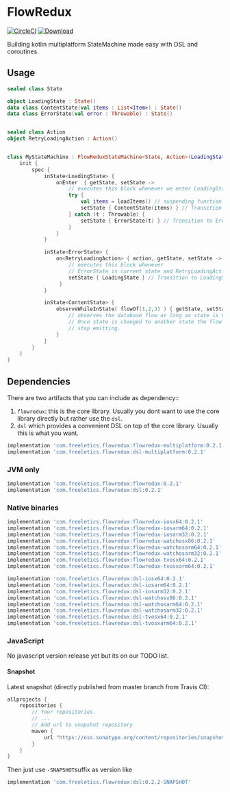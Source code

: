 # FlowRedux

[![CircleCI](https://circleci.com/gh/freeletics/FlowRedux.svg?style=svg)](https://circleci.com/gh/freeletics/FlowFedux)
[![Download](https://maven-badges.herokuapp.com/maven-central/com.freeletics.flowredux/flowredux/badge.svg) ](https://maven-badges.herokuapp.com/maven-central/com.freeletics.flowredux/flowredux)

Building kotlin multiplatform StateMachine made easy with DSL and coroutines.

## Usage

```kotlin
sealed class State

object LoadingState : State()
data class ContentState(val items : List<Item>) : State()
data class ErrorState(val error : Throwable) : State()


sealed class Action
object RetryLoadingAction : Action()


class MyStateMachine : FlowReduxStateMachine<State, Action>(LoadingState){
    init {
        spec {
            inState<LoadingState> {
                onEnter  { getState, setState ->
                    // executes this block whenever we enter LoadingState
                    try {
                        val items = loadItems() // suspending function / coroutine to load items
                        setState { ContentState(items) } // Transition to ContentState
                    } catch (t : Throwable) {
                        setState { ErrorState(t) } // Transition to ErrorState
                    }
                }
            }

            inState<ErrorState> {
                on<RetryLoadingAction> { action, getState, setState ->
                    // executes this block whenever
                    // ErrorState is current state and RetryLoadingAction is emitted
                    setState { LoadingState } // Transition to LoadingState which loads list again
                 }
            }

            inState<ContentState> {
                observeWhileInState( flowOf(1,2,3) ) { getState, setState ->
                    // observes the database flow as long as state is ContentState.
                    // Once state is changed to another state the flow will automatically
                    // stop emitting.
                }
            }
        }
    }
}
```

## Dependencies
There are two artifacts that you can include as dependency::
1. `flowredux`: this is the core library. Usually you dont want to use the core library directly but rather use the `dsl`.
2. `dsl` which provides a convenient DSL on top of the core library. Usually this is what you want.

```groovy
implementation 'com.freeletics.flowredux:flowredux-multiplatform:0.2.1'
implementation 'com.freeletics.flowredux:dsl-multiplatform:0.2.1'
```

### JVM only
```groovy
implementation 'com.freeletics.flowredux:flowredux:0.2.1'
implementation 'com.freeletics.flowredux:dsl:0.2.1'
```

### Native binaries
```groovy
implementation 'com.freeletics.flowredux:flowredux-iosx64:0.2.1'
implementation 'com.freeletics.flowredux:flowredux-iosarm64:0.2.1'
implementation 'com.freeletics.flowredux:flowredux-iosarm32:0.2.1'
implementation 'com.freeletics.flowredux:flowredux-watchosx86:0.2.1'
implementation 'com.freeletics.flowredux:flowredux-watchosarm64:0.2.1'
implementation 'com.freeletics.flowredux:flowredux-watchosarm32:0.2.1'
implementation 'com.freeletics.flowredux:flowredux-tvosx64:0.2.1'
implementation 'com.freeletics.flowredux:flowredux-tvosxarm64:0.2.1'

implementation 'com.freeletics.flowredux:dsl-iosx64:0.2.1'
implementation 'com.freeletics.flowredux:dsl-iosarm64:0.2.1'
implementation 'com.freeletics.flowredux:dsl-iosarm32:0.2.1'
implementation 'com.freeletics.flowredux:dsl-watchosx86:0.2.1'
implementation 'com.freeletics.flowredux:dsl-watchosarm64:0.2.1'
implementation 'com.freeletics.flowredux:dsl-watchosarm32:0.2.1'
implementation 'com.freeletics.flowredux:dsl-tvosx64:0.2.1'
implementation 'com.freeletics.flowredux:dsl-tvosxarm64:0.2.1'
```

### JavaScript
No javascript version release yet but its on our TODO list.


#### Snapshot
Latest snapshot (directly published from master branch from Travis CI):

```groovy
allprojects {
    repositories {
        // Your repositories.
        // ...
        // Add url to snapshot repository
        maven {
            url "https://oss.sonatype.org/content/repositories/snapshots/"
        }
    }
}
```

Then just use `-SNAPSHOT`suffix as version like
```groovy
implementation 'com.freeletics.flowredux:dsl:0.2.2-SNAPSHOT'
```
